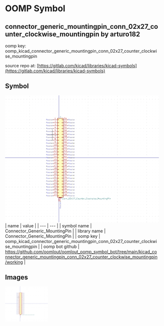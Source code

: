 # OOMP Symbol  
## connector_generic_mountingpin_conn_02x27_counter_clockwise_mountingpin  by arturo182  
  
oomp key: oomp_kicad_connector_generic_mountingpin_conn_02x27_counter_clockwise_mountingpin  
  
source repo at: [https://gitlab.com/kicad/libraries/kicad-symbols](https://gitlab.com/kicad/libraries/kicad-symbols)  
## Symbol  
  
[![working.png](working_600.png)](working.png)  
| name | value | 
| --- | --- | 
| symbol name | Connector_Generic_MountingPin | 
| library name | Connector_Generic_MountingPin | 
| oomp key | oomp_kicad_connector_generic_mountingpin_conn_02x27_counter_clockwise_mountingpin | 
| oomp bot github | https://github.com/oomlout/oomlout_oomp_symbol_bot/tree/main/kicad_connector_generic_mountingpin_conn_02x27_counter_clockwise_mountingpin/working | 
## Images  
  
[![working.png](working_140.png)](working.png)  
